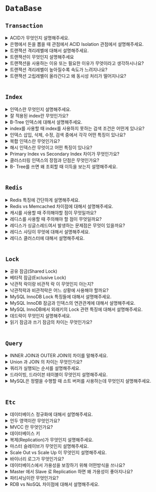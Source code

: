 # `DataBase`

## `Transaction`

<details>
  <summary>ACID가 무엇인지 설명해주세요.</summary>
  <br>

Atomic(원자성)

- 트랜잭션과 관련된 작업들이 부분적으로 실행되다가 중단되지 않는 것을 보장하는 능력
  - 중간 단계까지 실행되고 실패하는 일은 없다.
  - 구매자의 돈이 빠졌지만 판매자의 돈이 들어오지 않는 경우


Consistency(일관성)

- 트랜잭션이 실행을 성공적으로 완료하면 언제나 일관성 있는 데이터베이스 상태로 유지하는 것
  - 트랜잭션 작업 처리 결과는 항상 일관성 있어야 한다.
  - 마이너스 통장을 허락하지 않는다면 조건에 위배되면 트랜잭션 종료


Isolation(독립성)

- 트랜잭션을 수행 시 다른 트랜잭션의 연산 작업이 끼어들지 못하도록 보장하는 것
  - 둘 이상의 트랜잭션이 동시 실행되고 있을 때 다른 트랜잭션이 끼어들 수 없다.
  - 구매자의 돈이 빠졌지만 판매자의 돈이 아직 안들어왔는데 다른 트랜잭션이 끼어들 수 없다.


Durability(지속성)

- 트랜잭션이 성공적으로 완료되어 commit 되었다면 결과는 데이터베이스에 영구히 반영되어야 한다.

</details>

<details>
  <summary>은행에서 돈을 뽑을 때 관점에서 ACID Isolation 관점에서 설명해주세요.</summary>
  <br>

내가 돈을 5만원 뽑았는데 내 통장에 돈이 5만원 빠지기 전에 다른 트랜잭션이 끼어들 수 없다.

</details>

<details>
  <summary>트랜잭션 격리레벨에 대해서 설명해주세요.</summary>
  <br>

<img width="1047" alt="스크린샷 2021-11-25 오후 10 25 08" src="https://user-images.githubusercontent.com/45676906/143449504-f1f2b6cd-5c2a-4cf8-90fe-39f6d0f700c0.png">

- READ UNCOMMITTED
  - 가장 격리가 낮은 단계입니다. 다른 트랜잭션에서 커밋하지 않은 데이터도 조회할 수 있다는 문제점이 존재합니다. 그래서 사용하지 않습니다.

- READ COMMITTED
  - `Oracle DBMS 에서 기본적으로 사용하고 있는 격리 수준`이며, 다른 트랜잭션에서 데이터를 변경했더라도 COMMIT 한 데이터만 보입니다. 하지만 이 격리 레벨에서도 NON-REPEATABLE READ의 문제점이 존재합니다. NON-REPEATABLE READ란 같은 쿼리를 같은 트랜잭션에서 2번 실행했는데 결과가 다른 부정합을 말합니다.
  - 즉, A 트랜잭션에서 같이 쿼리를 2번 실행합니다. A 트랜잭션에서 쿼리를 첫 번째로 실행한 후에, B 트랜잭션에서 해당 쿼리가 조회하는 row 의 값을 Update 했습니다. 그러면 A 트랜잭션에서 같은 쿼리를 두 번째 조회했을 때는 첫 번째 실행했을 때와 결과가 다를 것입니다. 이렇게 하나의 A 트랜잭션 안에서 같은 쿼리를 여러 번 실행했을 때 결과가 다른 현상을 `NON-REPEATABLE-READ` 라고 합니다. 

- REPEATABLE READ
  - `MySQL InnoDB 에서 기본적으로 사용되고 있는 격리 수준`입니다. `바이너리 로그를 가진 MySQL 장비`에서는 최소 이 격리 수준을 사용해야 합니다.
  - `자신의 트랜잭션 번호보다 낮은 트랜잭션 번호에서 변경된 것만 보게 됩니다.`
  - InnoDB 스토리지 엔진은 트랜잭션이 ROLLBACK 될 가능성에 대비해 변경되기 전 레코드를 언두 공간에 백업해두고 실제 레코드 값을 변경합니다. 이러한 방식을 `MVCC` 라고 합니다. 사실 READ COMMITTED 도 MVCC 를 이용해 COMMIT 되기 전의 데이터를 보여준다. 두 개의 차이는 언두 영역에 백업된 레코드의 여러 버전 가운데 몇 번째 이전 버전까지 찾아 들어가야 하는지에 있습니다.
  - 하지만 이 격리 수준에서도 `PHANTOM READ` 부정합 문제가 발생합니다. PHANTOM READ 는 보이지 않았던 결과가 보이는 것이다.
  - REPEATABLE READ 격리 수준은 트랜잭션이 시작할 때 보다 이전 트랜잭션에서 커밋된 데이터만 조회하기 때문에 중간 트랜잭션에서 데이터를 바꿨어도 Undo 영역에서 조회하기 때문에 문제가 발생하지 않는다! 다른 트랜잭션에서 `INSERT, DELETE 한 경우에 데이터가 변경된 것이 아니라 새로 추가된 것이기 때문에 REPEATABLE READ 에서도 PHANTOM READ 가 발생`한다.
  - `PANTHOM READ`를 방지하기 위해서는 `쓰기 잠금`을 걸어야 한다.
  - InnoDB 에서는 `갭 락`, `넥스트 키 락` 때문에 `PHANTOM READ`가 발생하지 않는다.

- SERIALIZABLE 
  - 가장단순한 격리수준이면서 동시에 가장 엄격한 격리 수준이다. 그만큼 동시 처리 성능도 다른 트랜잭션 격리 수준보다 떨어진다. InnoDB 테이블에서 기본적으로 순수한 SELECT 작업은 아무런 레코드 잠금도 설정하지 않고 진행된다. 하지만 트랜잭션 격리 수준이 SERIALIZABLE로 설정되면 읽기 작업도 공유 잠금을 획득해야만 하며, 동시에 다른 트랜잭션은 그러한 레코드를 변경하지 못하게 된다. 즉, 한 트랜잭션에서 읽고 쓰는 레코드를 다른 트랜잭션에서는 절대 접근할 수 없는 것이다.
  
<br>

- [참고하기 좋은 글](https://nesoy.github.io/articles/2019-05/Database-Transaction-isolation

</details>

<details>
  <summary>트랜잭션이 무엇인지 설명해주세요</summary>
  <br>

트랜잭션이란 쿼리를 하나의 묶음 처리해서 만약 중간에 실행이 중단됐을 경우, 처음부터 다시 실행하는 `Rollback`을 수행하고, 오류없이 실행을 마치면 `commit`을 하는 실행 단위를 의미합니다.

</details>

<details>
  <summary>트랜잭션을 사용하는 이유 또는 필요한 이유가 무엇이라고 생각하시나요?</summary>
  <br>

- 트래픽이 많이 몰려서 동시에 여러 클라이언트에 DB 서버로 접근한다면 데이터베이스의 부정합이 많이 발생할 수 있습니다. 
- 부정합이 발생하지 않으려면 프로세스를 병렬로 처리하지 않도록 하여 한 번에 하나의 프로세스만 처리하도록 하면 되는데, 이는 효율이 너무 떨어집니다. 트랜잭션을 사용하지 않으면 부정합을 방지하고자 일렬로 처리해야 합니다. 이는 성능상 너무 좋지 않기 때문에 부정합도 방지하고 성능의 이점도 가져갈 수 있도록 `트랜잭션`을 사용합니다.
- 그리고 하나의 논리적인 단위에서 에러가 발생했을 때 롤백 해야 하는 문제를 해결할 수 있고, 커밋이 되면 데이터가 영구적으로 저장되도록 할 수 있는 특징이 있습니다.

</details>

<details>
  <summary>트랜잭션 격리레벨이 높아질수록 속도가 느려지나요?</summary>
  <br>


</details>

<details>
  <summary>트랜잭션 고립레벨이 올라간다고 왜 동시성 처리가 떨어지나요?</summary>
  <br>

SERIALIZABLE: 가장단순한 격리수준이면서 동시에 가장 엄격한 격리 수준이다. 그만큼 동시 처리 성능도 다른 트랜잭션 격리 수준보다 떨어진다. InnoDB 테이블에서 기본적으로 순수한 SELECT 작업은 아무런 레코드 잠금도 설정하지 않고 진행된다. 하지만 트랜잭션 격리 수준이 SERIALIZABLE로 설정되면 읽기 작업도 공유 잠금을 획득해야만 하며, 동시에 다른 트랜잭션은 그러한 레코드를 변경하지 못하게 된다. 즉, 한 트랜잭션에서 읽고 쓰는 레코드를 다른 트랜잭션에서는 절대 접근할 수 없는 것이다.


</details>

<br>

## `Index`

<details>
  <summary>인덱스란 무엇인지 설명해주세요.</summary>
  <br>

`인덱스는 말 그대로 책의 맨 처음 또는 맨 마지막에 있는 색인(목차)`이라고 할 수 있다. DBMS 에서 검색 속도를 향상시키기 위해 인덱스를 사용합니다. 하지만 인덱스를 사용함으로써 INSERT, UPDATE 성능은 희생해야 합니다. 

카디널리티 값은 높아야 인덱스 사용에 유용합니다. ex) 주민번호는 카디널리티 값이 높습니다.(사람마다 개인의 고유 값이기 때문에 중복되지 않음) 하지만 성별은 일반적으론 `남자/여자` 정도만 있기 때문에 중복이 많이 되는 값이기 때문에 카디널리티 값이 낮습니다.

인덱스를 통해 실제 데이터를 읽어오는 작업은 비용이 드는 작업이기 때문에, 테이블 크기의 20~25% 이상 인덱스를 통해 읽어야 한다면 그냥 테이블을 읽는 것이 더 나을 수 있다.

InnoDB 같은 경우는 세컨더리 인덱스가 데이터를 찾아올 때는 프라이머리 키를 통해서 찾아야 하는 과정을 거치게 된다.

</details>

<details>
  <summary>잘 적용된 index란 무엇인가요?</summary>
  <br>

- `카디널리티(Cardinality)가 가장 높은 것을 잡아야 한다는 점`입니다.

- 카디널리티(Cardinality): `해당 컬럼의 중복된 수치`를 나타냅니다.
  - 예를 들어 성별, 학년 등은 카디널리티가 낮다고 얘기합니다. 반대로 주민등록번호, 계좌번호 등은 카디널리티가 높다고 얘기합니다.(겹칠 수 없는 고유 값이기 때문에)

- 인덱스로 최대한 효율을 뽑아내려면, 해당 인덱스로 많은 부분을 걸러내야 하기 때문입니다. 인덱스를 생성할 대는 카디널리티가 높은 칼럼부터 낮은 순서대로 인덱스 생성해야 합니다.

</details>

<details>
  <summary>B-Tree 인덱스에 대해서 설명해주세요.</summary>
  <br>

<img width="611" alt="스크린샷 2021-12-01 오후 12 24 56" src="https://user-images.githubusercontent.com/45676906/144166491-45f240c4-deef-4584-80a9-dd51dc4ecc09.png">

- `Binary Search` 자료구조의 한계를 극복하기 위해 나온 자료구조 입니다. 즉, `B-Tree`는 한 노드에 많은 자식 노드를 가질 수 있기 때문에 아무리 대용량 데이터여도 `Depth`가 `4 ~ 5` 정도가 된다는 특징이 있습니다.
- `B-Tree`는 데이터베이스의 인덱싱 알고리즘 가운데 가장 일반적으로 사용되고, 가장 먼저 도입된 알고리즘 입니다. (Binary(X), Balanced Tree)
- `B-Tree`는 컬럼의 원래 값을 변형시키지 않고 인덱스 구조체 내에서는 항상 `정렬된 상태로 유지`하고 있습니다.
- 인덱스의 리프 노드는 항상 실제 데이터 레코드를 찾아가기 위한 주소 값을 가지고 있습니다.
- B-tree의 장점 한 가지는 '어떤 값에 대해서도 같은 시간에 결과를 얻을 수 있다'인데, 이를 `균일성`이라고 한다.

<br>

### `인덱스 키 값의 크기`

InnoDB 스토리지 엔진은 디스크에 데이터를 저장하는 가장 기본 단위를 페이지 또는 블록이라고 하며, 디스크의 모든 읽기 및 쓰기 작업의 최소 작업 단위가 된다.

B-Tree는 Binary가 아니라 Balanced-Tree이다. 만약에 Binary-Tree 였다면 하나의 노드당 자식 노드를 최대 2개 밖에 가질 수 없게 되고, 인덱스 검색이 상당히 비효율적일 것이다.

인덱스 페이지는 16KB 정도인데, 이정도면 자식 노드를 585개 저장할 수 있다. 만약 페이지 크기가 늘어나게 되면 자식 노드를 가질 수 있는 개수가 줄어들게 된다. 즉, 한번에 디스크에서 읽어올 수 있는 데이터 수가 줄어드는 것이다. (여러번 디스크 읽기를 해야 함)

<br>

### `B-Tree 깊이`

B-Tree의 깊이는 MySQL에서 값을 검색할 때 몇 번이나 랜덤하게 디스크를 읽어야 하는지와 직결되는 문제다. 결론적으로 인덱스 키 값의 크기가 커지면 커질수록 하나의 인덱스 페이지가 담을 수 있는 인덱스 키 값의 개수가 적어지고, 그 때문에 같은 레코드 건수라 하더라도 B-Tree의 깊이가 깊어져서 디스크 읽기가 더 많이 필요하게 된다는 것을 의미한다.

<br>

### `카디널리티(기수성)`

인덱스는 카디널리티가 높아야 잘 설계된 인덱스라고 할 수 있다. 카디널리티는 중복된 값의 수인데, 예를들어 주민번호 같은 것은 카디널리티 값이 놓고, 성별은 카디널리티 값이 낮다고 할 수 있다.

즉, 이렇게 중복된 값이 없을 수록 검색 대상이 줄어들기 떄문에 효율적이다.

</details>

<details>
  <summary>index를 사용할 때 index를 사용하지 못하는 검색 조건은 어떤게 있나요?</summary>
  <br>

## `NOT-EQUAL로 비교된 경우(<>, Not In, Not Betweenm Is Not Null)`

- WHERE column <> 'N' (<>는 != 를 의미함)
- WHERE column NOT IN (1, 2, 3)
- WHERE column IS NOT NULL

<br>

## `LIKE %??(앞부분이 아닌 뒷부분 일치) 형태로 문자열 패턴 비교`

- WHERE column LIKE '%승환'
- WHERE column LIKE '_승환'
- WHERE column LIKE '%승%'

<br>

## `스토어드 함수나 다른 연산자로 인덱스 컬럼이 변형된 후 비교된 경우`

- WHERE SUBSSTRING(colimn, 1, 1) = 'X'
- WHERE DAYOFMONTH(column) = 1

<br>

## `NOT-DETERMINISTIC 속성의 스토어드 함수가 비교 조건에 사용된 경우`

- WHERE column = deterministic_function()

<br>

## `데이터 타입이 서로 다른 비교(인덱스 컬럼의 타입을 변환해야 비교가 가능한 경우)`

- WHERE char_column = 10 (char 타입의 컬럼과 숫자를 비교)

<br>

## `문자열 데이터 타입의 콜레이션이 다른 경우`

- WHERE utf8_bin_char_column = euckr_bin-char_column 

<br>

## `다중 컬럼 인덱스가 어떤 조건에서 사용될 수 있고, 어떤 경우에는 절대 사용될 수 없는지?`

- 작업 범위 결정 조건으로 인덱스를 사용하지 못하는 경우
  - column_1 컬럼에 대한 조건이 없는 경우
  - column_1 컬럼에 비교 조건이 위의 인덱스, 사용 불가 조건 중 하나인 경우

- 작업 범위 결정 조건으로 인덱스를 사용하는 경우
  - column_1  ~ column_(i - 1) 컬럼까지 동등 비교 형태(= or IN) 으로 비교
  - 크다 작다 형태(> or <)
  - LIKE로 좌측 일치 패턴(LIKE '승환%')

</details>

<details>
  <summary>인덱스 삽입, 삭제, 수정, 검색 중에서 각각 어떤 특징이 있나요?</summary>
  <br>

### `인덱스 키 추가`

`B-Tree`에 저장될 위치가 정해지면 레코드의 키 값과 대상 레코드의 주소 정보를 `B-Tree`의 리프 노드에 저장한다. 만약 리프 노드가 꽉 차서 더는 저장할 수 없을 때는 리프 노드가 분리되어야 하는데, 이는 상위 브랜치 노드까지 처리의 범위가 넓어진다. 이러한 작업 탓에 `B-Tree`는 상대적으로 쓰기 작업에 비용이 많이 드는 것으로 알려져 있다.

<br>

### `인덱스 키 삭제`

B-Tree 키 값이 삭제되는 경우는 상당히 간단한다. 해당 키 값이 저장된 B-Tree 리프 노드를 찾아서 그냥 삭제 마크만 하면 작업이 완료된다.

<br>

### `인덱스 키 변경`

인덱스 키 값은 그 값에 따라 저장될 리프 노드의 위치가 결정되므로 B-Tree의 키 값이 변경되는 경우에는 단순히 인덱스상의 키 값만 변경하는 것은 불가능하다. B-Tree의 키 값 변경 작업은 먼저 키 값을  삭제한 후, 다시 새로운 키 값을 추가하는 형태로 처리된다.

<br>

### `인덱스 키 검색`

`INSERT, UPDATE, DELETE` 작업을 할 때 인덱스 관리에 따르는 추가 비용을 감당하면서 인덱스를 구축하는 이유는 바로 빠른 검색을 위해서다.

인덱스 검색하는 작업은 `B-Tree`의 루트 노드부터 시작해 브랜치 노드를 거쳐 최종 리프 노드까지 이동하면서 비교 작업을 수행하는데, 이 과정을 `트리 탐색` 이라고 합니다.

- 대표적으로 MySQL에서 검색 쿼리를 만들 때 `Like %Keywork%`를 사용하고 있다. 이처럼 %가 앞에 붙으면 인덱스를 타지 못하고 검색한다는 특징이 있다. B-Tree 인덱스는 앞부분이 100% 일치하는 경우에만 인덱스를 활용할 수 있다.
- 인덱스의 키 값에 변형이 가해진 후 비교되는 경우에는 절대 B-Tree의 빠른 검색 기능을 사용할 수 없다. 즉, 함수나 연산을 수행한 결과로 정렬한다거나 검색하는 작업은 B-Tree의 장점을 이용할 수 없다.
- InnoDB 테이블에서 지원하는 레코드 잠금이나 넥스트 키락이 검색을 수행한 인덱스를 잠근 후 테이블의 레코드를 잠그는 방식으로 구현되어 있다. 따라서 UPDATE, DELEETE 문장이 실행될 때 테이블에 적절히 사용할 수 있는 인덱스가 없다면 불필요하게 많은 레코드를 잠그게 된다.

</details>

<details>
  <summary>복합 인덱스란 무엇인가요?</summary>
  <br>

A, B 컬럼을 인덱스로 설정할 때 복합인덱스라 한다. 두 번째 컬럼은 첫 번째 컬럼에 의존해서 정렬되어 있다. 즉, 두 번째 컬럼 정렬은 첫 번째 컬럼이 똑같은 레코드에서만 의미가 있다.

</details>

<details>
  <summary>해시 인덱스란 무엇이고 어떤 특징이 있나요?</summary>
  <br>

해시 인덱스는 B-Tree 만큼 범용적이지 않지만 고유의 특성과 용도를 지닌 인덱스 가운데 하나다. `해시 인덱스는 동등 비교 검색에는 최적화되어 있지만 범위를 검색한다거나 정렬된 결과를 가져오는 목적으로는 사용할 수 없다. 일반적인 DBMS에서 해시 인덱스는 메모리 기반의 테이블에 주로 구현되어 있으며 디스크 기반의 대용량 테이블용으로는 거의 사용되지 않는다는 특징이 있다.`

</details>

<details>
  <summary>Primary Index vs Secondary Index 차이가 무엇인가요?</summary>
  <br>

클러스터(Cluster)란 여러 개를 하나로 묶는다는 의미로 주로 사용되는데, 클러스터드 인덱스도 크게 다르지 않다. 인덱스에서 클러스터드는 비슷한 것들을 묶어서 저장하는 형태로 구현되는데, 이는 주로 비슷한 값들을 동시에 조회하는 경우가 많다는 점에서 착안된 것이다. 여기서 `비슷한 값들은 물리적으로 인접한 장소에 저장되어 있는 데이터들을 말한다.`

`클러스터드 인덱스는 테이블의 프라이머리 키에 대해서만 적용되는 내용이다.` 즉 `프라이머리 키 값이 비슷한 레코드끼리 묶어서 저장하는 것을 클러스터드 인덱스`라고 표현한다. 클러스터드 인덱스에서는 프라이머리 키 값에 의해 레코드의 저장 위치가 결정되며 프라이머리 키 값이 변경되면 그 레코드의 물리적인 저장 위치 또한 변경되어야 한다. 그렇기 때문에 프라이머리 키를 신중하게 결정하고 클러스터드 인덱스를 사용해야 한다.

`클러스터드 인덱스는 테이블 당 한 개만 생성할 수 있다. 프라이머리 키에 대해서만 적용되기 때문이다, 이에 반해 non 클러스터드 인덱스는 테이블 당 여러 개를 생성할 수 있다.`

InnoDB 테이블에서 세컨더리 인덱스는 실제 레코드의 저장 주소가 아니라 프라이머리 키 값을 저장하도록 구현되어 있다. 즉, `세컨더리 인덱스를 통해서 데이터를 조회하기 위해서는 세컨더리 인덱스 -> 프라이머리 인덱스 -> 실제 데이터`로 접근해야 한다.

</details>

<details>
  <summary>클러스터링 인덱스의 장점과 단점은 무엇인가요?</summary>
  <br>

- ### 장점
  - 프라이머리키로 검색할 때 처리 성능이 매우 빠름(특히 범위 검색할 때 매우 빠름)
  - 테이블의 세컨더리 인덱스가 프라이머리 키를 가지고 있기 때문에 인덱스로만 처리할 수 있는 경우가 많음(이를 커버링 인덱스라고 함)
  
- ### 단점
  - 테이블의 모든 세컨더리 인덱스가 클러스터링 키를 갖기 때문에 클러스터링 키 값의 크기가 클 경우 전체적으로 인덱스의 크기가 커짐
  - 세컨더리 인덱스를 통해 검색할 때 프라이머리 키로 다시 한번 검색해야 하므로 처리 성능이 느림
  - INSERT 할 때 프라이머리 키에 의해 레코드의 저장 위치가 결정되기 때문에 처리 성능이 느림
  - 프라이머리 키를 변경할 때 레코드를 DELETE 하고 INSERT 하는 작업이 필요하기 때문에 처리 성능이 느림

</details>

<details>
  <summary>B- Tree를 쓰면 왜 조회할 때 이득을 보는지 설명해주세요.</summary>  
  <br>

B-Tree는 Binary Tree가 아닌 Balanced Tree의 약자입니다. 즉, 하나의 부모 노드에 엄청나게 많은 자식 노드를 가질 수 있게 됩니다. 즉, B+ Tree를 사용하면 아무리 대용량의 데이터여도 깊이가 5 정도 밖에 나오지 않기 때문에 검색할 때 훨씬 효율적이라는 특징이 있습니다.

만약에 Binary-Tree 였다면 깊이가 말도 안되게 깊어지기 때문에 검색하기에 불가능한 수준이 될 것입니다. B-Tree에서 깊이는 디스크에서 읽어와야 하는 횟수와 연결되는 것이기 때문에 매우 중요한 개념이다.

</details>

<br>

## `Redis`

<details>
  <summary>Redis 특징에 간단하게 설명해주세요.</summary>
  <br>

`Redis`는 key-value store NOSQL DB입니다. `싱글스레드`로 동작하며 다양한 자료구조를 지원합니다. 데이터의 스냅샷 혹은 AOF 로그를 통해 복구가 가능해서 어느정도 `영속성`도 보장됩니다.

</details>

<details>
  <summary>Redis vs Memcached 차이점에 대해서 설명해주세요.</summary>
  <br>

- `Redis`는 `싱글 스레드 기반`으로 동작하고, `Memcached`는 `멀티스레드`를 지원해서 멀티 프로세싱이 가능합니다.

- Redis는 다양한 자료구조를 지원하고, Memcached는 문자열 형태로만 저장합니다.

- Redis는 여러 용도로 사용할 수 있도록 다양한 기능을 지원합니다.

- Redis는 스냅샷, AOF 로그를 통해서 데이터 복구가 가능합니다.

</details>

<details>
  <summary>캐시를 사용할 때 주의해야할 점이 무엇일까요?</summary>
  <br>

아무래도 캐시는 빠른 저장소고 필연적으로 사이즈가 작기 때문에 유용할 것 같은 데이터만 남겨두고 필요 없는 데이터는 적절히 삭제해서 공간을 확보할 수 있도록 신경써야 합니다.

</details>

<details>
  <summary>레디스를 사용할 때 주의해야 할 점이 무엇일까요?</summary>
  <br>

레디스에 너무 많은 데이터를 저장하면 `OutOfMemoryException`이 발생할 수 있기 때문에 `TTL` 같은 것을 설정해서 제거하거나 필요 없는 데이터를 제거하면서 메모리 관리할 수 있을 것 같습니다.

</details>

<details>
  <summary>레디스가 싱글스레드여서 발생하는 문제점은 무엇이 있을까요?</summary>
  <br>

싱글스레드 이기 때문에 오래 걸리는 작업을 하는 것을 조심해야 합니다.

</details>

<details>
  <summary>레디스 샤딩이 무엇에 대해서 설명해주세요.</summary>
  <br>
</details>

<details>
  <summary>레디스 클러스터에 대해서 설명해주세요.</summary>
  <br>
</details>

<br>

## `Lock`

<details>
  <summary>공유 잠금(Shared Lock)</summary>
  <br>

공유 잠금이 설정되어 있는 동안 다른 트랜잭션이 데이터를 변경할 수 없다.
레코드나 간격을 읽을 때 다른 트랜잭션이 변경하지 못하게 하는 용도의 잠금 즉, 읽기 전용 작업

</details>

<details>
  <summary>베타적 잠금(Exclusive Lock)</summary>
  <br>

다른 트랜잭션이 읽거나 수정할 수 없다. 즉, 해당 트랜잭션에서 그 레코드나 간격을 변경하기 위해 획득해야 하는 잠금

- `공유 잠금은 내가 읽는 동안 남들이 내가 읽고 있는 데이터를 변경하거나 삭제하지 못하게 하는 장치`
- `베타적 잠금은 내가 쓰기를 하는 동안 남들이 쓰지 못하게 하는 것`

</details>

<details>
  <summary>낙관적 락이랑 비관적 락 이 무엇인지 아는지?</summary>
  <br>

### `낙관적 락(optimistic lock)`

`낙관적 락`은 `DB 충돌 상황을 개선할 수 있는 방법 중 2번 째인 수정할 때 내가 먼저 이 값을 수정했다고 명시하여 다른 사람이 동일한 조건으로 수정할 수 없게 만드는 것입니다.`

`DB 관점에서 락을 잡는 것이 아니라 애플리케이션 관점의 Lock 입니다.` 즉, 업데이트 할 때마다 디비에 버전을 명시합니다. 같은 버전으로 업데이트를 진행한다면 실패하도록 만듭니다.

<br>

### `비관적 락(pessimistic lock)`

비관적 락은 `REPEATABLE READ`, `SERIALIZABLE` 격리 수준에서만 사용 가능합니다. `비관적 락이란 트랜잭션이 시작될 때 Shared Lock, Exclusive Lock을 걸고 시작하는 방법입니다. 즉, Shared Lock을 걸게 되면 Write를 하기위해서는 Exclusive Lock을 얻어야 하는데 Shared Lock이 다른 트랜잭션에 의해서 걸려 있으면 해당 Lock을 얻지 못해 업데이트를 할 수 없습니다.`

즉, 수정하기 위해서는 해당 트랜잭션을 제외한 모든 트랜잭션이 `Commit` 되어야 합니다.

</details>

<details>
  <summary>낙관적락과 비관적락은 어느 상황에 사용해야 할까요?</summary>
  <br>

1. `낙관적 락`: 낙관적 락은 트랜잭션을 필요로 하지 않습니다. 따라서 성능적으로 `비관적 락` 보다 좋습니다. 하지만 충돌이 나서 롤백을 해주어야 한다면 직접 수동으로 해줘야 한다는 특징이 있습니다.
2. `비관적 락`은 트랜잭션이 존재하기 때문에 충돌이 나도 롤백이 알아서 됩니다.

즉, 충돌이 많다면 비관적 락을 사용하는 것이 좋고, 충돌이 적다면 낙관적 락을 사용하는 것이 좋습니다.

</details>

<details>
  <summary>MySQL InnoDB Lock 특징들에 대해서 설명해주세요.</summary> 
  <br>

InnoDB 스토리지 엔진은 `레코드 기반의 잠금 기능을 제공`하며, 잠금 정보가 상당히 작은 공간으로 관리되기 때문에 레코드 락이 페이지 락으로, 또는 테이블 락으로 레벨업되는 경우는 없다.

<img width="409" alt="스크린샷 2022-03-20 오후 6 14 06" src="https://user-images.githubusercontent.com/45676906/159155754-2bb98d92-a90c-483a-b9c8-6fbc8c55612e.png">

## `레코드 락`

레코드 자체만을 잠그는 락이라고 한다. 다른 상용 DBMS와의 차이는 InnoDB 스토리지 엔진은 레코드 자체가 아니라 인덱스를 잠근다는 것이다. 인덱스가 없는 테이블이더라도 자동 생성된 클러스터 인덱스를 이용해 잠금을 설정한다.

<br>

## `갭 락`

다른 DBMS와의 차이가 `갭 락`이다. 갭 락은 레코드 자체가 아니라 레코드와 바로 이니정한 레코드 사이의 간격만을 잠그는 것을 의미한다. 갭락의 역할은 레코드와 레코드 사이의 간격에 새로운 레코드가 생성되는 것을 제어하는 것이다. 

<br>

## `넥스트 키 락`

레코드 락과 갭 락을 합쳐 놓은 형태의 잠금을 넥스트 키 락이라고 한다. STATEMENT 포맷의 바이너리 로그를 사용하는 MySQL 서버에서는 REPEATABLE READ 격리 수준을 사용해야 한다. 변경을 위해 검색하는 레코드에는 `넥스트 키 락` 방식으로 잠금이 걸린다. 

InnoDB의 갭 락이나 넥스트 키 락은 바이너리 로그에 기록되는 쿼리가 레플리카 서버에서 실행될 때 소스 서버에서 만들어 낸 결과와 동일 결과를 만들어내도록 보장하는 것이 주 목적이다. (넥스트 키 락과 갭 락으로 인해 데드락이 발생하거나 다른 트랜잭션을 기다리게 만드는 일이 자주 발생한다.)

<br>

## `자동 증가 락`

MySQL에서는 자동 증가하는 숫자 값을 추출하기 위해 AUTO_INCREMENT 라는 컬럼 속성을 제공한다. AUTO_INCREMENT 컬럼이 사용된 테이블에 동시에 여러 레코드가 INSERT 되는 경우, 저장되는 각 레코드는 중복되지 않고 저장된 순서대로 증가하는 일련변호 값을 가져야 한다. `InnoDB 스토리지 엔진에서는 이를 위해 내부적으로 AUTO_INCREMENT 락이라고 하는 테이블 수준의 잠금을 사용한다.`

</details>

<details>
  <summary>MySQL InnoDB 잠금과 인덱스의 연관관계에 대해서 설명해주세요.</summary>
  <br>

`InnoDB의 잠금은 레코드를 잠그는 것이 아니라 인덱스를 잠그는 방식`으로 처리된다. 즉, 변경해야 할 레코드를 찾기 위해 검색한 인덱스의 레코드를 모두 락을 걸어야 한다. 

만약에 UPDATE 쿼리 하나를 실행하기 위해서 인덱스를 통해서 250건의 데이터를 조회했다고 하면, 250건의 데이터가 모두 잠기게 된다. 즉, 하나를 업데이트 하기 위해서 250건의 데이터가 잠기게 되니 동시성이 떨어지게 된다.

그러면 만약에 테이블의 인덱스가 하나도 없다면 테이블을 풀 스캔하면서 UPDATE 작업을 하고, 이 과정에서 테이블에 있는 30여만 건의 모든 레코드를 잠그게 된다. `즉, MySQL InnoDB 에서는 인덱스 설계가 중요한 이유이다.`

</details>

<details>
  <summary>MySQL InnoDB에서 외래키의 Lock 관련 특징에 대해서 설명해주세요.</summary>
  <br>

MySQL에서 외래키는 InnoDB 스토리지 엔진에서만 생성할 수 있으며, 외래키 제약이 설정되면 자동으로 연관되는 테이블의 컬럼에 인덱스까지 설정된다. 외래키가 제거되지 않는 상태에서는 자동으로 생성된 인덱스를 삭제할 수 없다.

- 테이블의 변경(쓰기 잠금)이 발생하는 경우메나 잠금 대기가 발생한다.
- 외래키와 연관되지 않은 컬럼의 변경은 최대한 잠금 대기를 발생시키지 않는다.

## `자식 테이블의 변경이 대기하는 경우`

자식 테이블의 외래 키 컬럼의 변경(INSERT, UPDATE은 부모 테이블의 확인이 필요한데, 이 상태에서 부모 테이블의 해당 레코드가 쓰기 잠금이 걸려 있으면 해당 쓰기 잠금이 해제될 때까지 기다리게 하는 것이다. 

자식 테이블의 외래키가 아닌 컬럼의 변경은 외래키로 인한 잠금 확장이 발생하지 않는다. 

<br>

## `부모 테이블의 변경 작업이 대기하는 경우`

부모 테이블에서 특정 row를 삭제하는 경우 이 쿼리는 자식 테이블의 레코드에 대한 쓰기 잠금이 해제될 때까지 기다려야 한다. 이는 자식 테이블이 생성될 때 정의된 외래키의 특성(ON DELETE CASCADE) 때문에 부모 레코드가 삭제되면 자식 레코드도 동시에 삭제되는 식으로 작동하기 때문이다. 

`물리적으로 외래키를 생성하면 자식 테이블에 레코드가 추가되는 경우 해당 참조키가 부모 테이블에 있는지 확인한다. 하지만 물리적인 외래키의 고려 사항은 이러한 체크 작업이 아니라 이러한 체크를 위해 연관 테이블에 읽기 잠금을 걸어야 한다는 것이다. 또한 이렇게 잠금이 다른 테이블로 확장되면 그만큼 전체적으로 쿼리의 동시 처리에 영향을 미친다.`

</details>

<details>
  <summary>데드락이 무엇인지 설명해주세요.</summary>  
  <br>



</details>

<details>
  <summary>읽기 잠금과 쓰기 잠금의 차이는 무엇인가요?</summary>
  <br>

- 데이터를 읽기 전에 트랜잭션은 읽기 잠금을 설정한다. 데이터를 쓰기 전에는 쓰기 잠금을 설정한다.
- 읽기 잠금은 쓰기 잠금과 충돌을 일으키며, 쓰기 잠금은 읽기 잠금 및 쓰기 잠금과 충돌을 일으킨다.
- 트랜잭션은 같은 데이터 항목에 대하여 다른 트랜잭션과 충돌을 일으키는 잠금이 없을 경우에만 잠금을 설정할 수 있다.
- 트랜잭션은 데이터 항목 x에서 쓰기 잠금이 없는 경우에만 x에서 읽기 잠금을 설정할 수 있다.
- 트랜잭션은 데이터 항목 x에서 읽기 잠금과 쓰기 잠금이 없는 경우에만 x에서 쓰기 잠금을 설정할 수 있다.

</details>

<br>

## `Query`

<details>
  <summary>INNER JOIN과 OUTER JOIN의 차이를 말해주세요.</summary>
  <br>

INNER 조인은 서로 교집합이 해당하는 부분만을 가져옵니다.

반면에 OUTER JOIN에는 LEFT OUTER JOIN, RIGHER OUTER JOIN이 있는데 LEFT OUTER JOIN이면 교집합 + 왼쪽에 해당하는 것들을 가져옵니다.
즉, 겹치는 것이 없더라도 NULL을 채워서 가져옵니다.

</details>

<details>
  <summary>Union 과 JOIN 의 차이는 무엇인가요?</summary>
  <br>

- ### Union
  - 각 쿼리의 결과 합을 반환하는 합집합 (중복제거)
  - UNION ALL : 각 쿼리의 모든 결과를 포함한 합집합 (중복제거 안함)

- ### Join
  - Inner join (교집합)
  - Outer Join (합집합)

</details>

<details>
  <summary>쿼리가 실행되는 순서를 설명해주세요.</summary>
  <br>

- FROM - WHERE - GROUP BY - HAVING - SELECT - ORDER BY

</details>

<details>
  <summary>드라이빙, 드라이븐 테이블이 무엇인지 설명해주세요.</summary>
  <br>

SELECT A, B
FROM A JOIN B
ON A.aId = b.aId

만약 위와 같이 조인을 한다면 옵티마이저가 상황에 따라 드라이빙 테이블을 다르게 선택할 수도 있지만, 그런 경우가 아니라면 앞에 있는 `A가 드라이빙 테이블`, `B가 드리븐 테이블`이 된다.

</details>

<details>
  <summary>MySQL은 정렬을 수행할 때 소트 버퍼를 사용하는데 무엇인지 설명해주세요.</summary> 
  <br>

MySQL은 정렬을 수행하기 위해 별도의 메모리 공간을 할당받아서 사용하는데, 이 메모리 공간을 `소트 버퍼(Sort Buffer)`라고 한다. 소트 버퍼는 정렬이 필요한 경우에만 할당되며, 버퍼의 크기는 정렬해야 할 레코드의 크기에 따라 가변적으로 증가하지만 최대 사용 가능한 소트 버퍼 공간은 sort_buffer_size 라는 시스템 변수로 설정할 수 있다. 소트 버퍼를 위한 메모리 공간은 쿼리의 실행이 완료되면 즉시 시스템으로 반납한다.  

</details>

<br>

## `Etc`

<details>
  <summary>데이터베이스 정규화에 대해서 설명해주세요.</summary>
  <br>

1. 1차 정규화 : 하나의 컬럼에는 하나의 값만 들어가야 한다. ,를 구분해서 값을 넣지 않음

2. 2차 정규화 : 식별자(기본키)가 여러 개 일 때 식별자(기본 키) 일부에만 종속되는 어트리뷰트는 제거해야 한다.

3. 3차 정규화 : 식별자(기본키)가 아닌 속성에 다른 속성에 종속되는 어트리뷰트가 존재하면 안된다.

4. BCNF(Boyce-Codd) 정규형

- 여러 후보 키가 존재하는 릴레이션에 해당하는 정규화 내용이다. 복잡한 식별자 관계에 의해 발생하는 문제를 해결하기 위해 제 3 정규형을 보완하는데 의미가 있다. 비주요 애트리뷰트가 후보키의 일부를 결정하는 분해하는 과정을 말한다. 
- 각 정규형은 그의 선행 정규형보다 더 엄격한 조건을 갖는다. 
- 모든 제 2 정규형 릴레이션은 제 1 정규형을 갖는다. 
- 모든 제 3 정규형 릴레이션은 제 2 정규형을 갖는다.
- 모든 BCNF 정규형 릴레이션은 제 3 정규형을 갖는다. 
- 수많은 정규형이 있지만 관계 데이터베이스 설계의 목표는 각 릴레이션이 3NF(or BCNF)를 갖게 하는 것이다.

</details>

<details>
  <summary>언두 영역이란 무엇인가요?</summary>
  <br>

- 언두 영역은 UPDATE 문장이나 DELETE 문장으로 데이터를 변경했을 때 `변경되기 전의 데이터(이전 데이터)를 보관하는 곳입니다.`

</details>

<details>
  <summary>MVCC 란 무엇인가요?</summary>
  <br>

일반적으로 레코드 레벨의 트랜잭션을 지원하는 DBMS가 제공하는 기능이며, `MVCC의 가장 큰 목적은 잠금을 사용하지 않는 일관된 읽기를 제공`하는 데 있습니다. InnoDB 스토리지 엔진은 트랜잭션이 ROLLBACK될 가능성에 대비해 변경되기 전 레코드를 언두 공간에 백업해두고 실제 레코드 값을 변경합니다. 이러한 방식을 `MVCC` 라고 합니다.

</details>

<details>
  <summary>데이터베이스 키</summary>
  <br>

- 슈퍼키 : 테이블에서 각 행을 유일하게 식별할 수 있는 하나 또는 그 이상의 속성들의 집합. 슈퍼키는 `유일성`만 만족하면 슈퍼키가 될 수 있다.(`최소성`은 만족하지 않습니다.)
- 후보키 : 테이블에서 각 행을 유일하게 식별할 수 있는 최소한의 속성들의 집합. `유일성`, `최소성`을 동시에 만족해야 한다.
- 기본키(PK: Primary Key): 
  - 튜플을 대표하도록 선정된 후보키입니다.
  - 후보키 중에서 하나를 기본키로 선택하여 지정합니다. 
- 외래키(foreign key)
  - 특정 릴레이션의 기본키를 참조하는 속성 집합 
  - 기본키와 외래키는 릴레이션간의 연관성을 표현 
  - 의미적 연관성이 있음에도 다른 릴레이션으로 분류된 튜플 사이의 연결고리 역할

![key](https://user-images.githubusercontent.com/45676906/93320978-abb21880-f84c-11ea-8577-a8a775f7248e.png)

</details>

<details>
  <summary>복제(Replication)가 무엇인지 설명해주세요.</summary>
  <br>

![1212](https://user-images.githubusercontent.com/45676906/119230561-b64d4c00-bb57-11eb-80f0-c766d5732a39.png)

- `복제`는 2대 이상의 MySQL 서버가 동일한 데이터를 담도록 실시간으로 동기화하는 기술

- 일반적으로 MySQL 복제에는 INSERT, UPDATE와 같은 쿼리를 이용해 데이터를 변경할 수 있는 MySQL 서버와 SELECT 쿼리로 데이터를 읽기만 할 수 있는 MySQL 서버로 나뉜다.

- 전자를 `마스터(master) = 쓰기 작업` 후자를 `슬레이브(Slave) = 읽기 작업`라고 함

</details>

<details>
  <summary>마스터 슬레이브가 무엇인지 설명해주세요.</summary>
  <br>

### `마스터(Master)`

- MySQL의 `바이너리 로그`가 활성화되면 어떤 MySQL 서버든 마스터가 될 수 있다.
- `쓰기 전용`

<br>

### `슬레이브(Slave)`

- `마스터 서버가 바이너리 로그`를 가지고 있으면 `슬레이브 서버는 릴레이 로그`를 가지고 있다.

- `읽기 전용`

- 슬레이브 서버의 I/O 스레드는 마스터 서버에 접속해 변경 내역을 요청하고, 받아 온 변경 내역을 릴레리 로그에 기록한다. 슬레이브 서버의 SQL 스레드가 릴레이 로그에 기록된 변경 내역을 재실행 함으로써 슬레이브 데이터를 마스커와 동일한 상태로 유지함

<br>

### `슬레이브는 하나의 마스터만 설정 가능`

- MySQL 복제에는 하나의 슬레이브는 하나의 마스터만 가질 수 있다.

- 하나의 마스터에 N개의 슬레이브가 일반적인 형태

<br>

### `마스터와 슬레이브의 데이터 동기화를 위해 슬레이브는 읽기 전용으로 설정`

- 슬레이브는 `읽기 전용`으로 하기

<br>

### `슬레이브 서버용 장비는 마스터와 동일한 사양이 적합`

- 오히려 마스터보다 슬레이브 사양이 더 좋아야 함 (자주 변경이 있는 마스터 서버라면 특히 더!)

<br>

### `복제가 불필요한 경우에는 바이너리 로그 중지`

- 바이너리 로그를 작성하기 위해 MySQL은 큰 자원을 소모함

</details>

<details>
  <summary>Scale Out vs Scale Up 이 무엇인지 설명해주세요.</summary>
  <br>

### `Scale Out`

- 기존의 서버와 같은 사양 또는 비슷한 사양의 서버 대수를 증가시키는 방법으로 처리 능력을 향샹시키는 것을 말한다. 스케일 아웃 방식을 "수평 스케일"이라고 부르기도 하고, 확장이 스케일 업보다는 다소 유연하다.
- 1’의 처리 능력을 가진 서버에 동일한 서버 4대를 더 추가하여, 총 ‘5’의 처리 능력을 만드는 것이다. 서버가 여러 대가 되기 때문에 각 서버에 걸리는 부하를 균등하게 해주는 ‘로드밸런싱’이 필수적으로 동반되어야 한다.
- 즉, 여러 대의 서버가 분산(나누어) 처리할 수 있도록 요청을 나누어주는 서비스

<br>

### `Scale Up`

- 성능이나 용량 증강을 목적으로 하나의 서버에 디스크를 추가하거나 CPU나 메모리를 업그레이드시키는 것을 말한다. 하나의 서버의 능력을 증강하기 때문에 수직 스케일링(vertical scaling)이라고도 한다.
- 즉, 기존의 하드웨어를 보다 높은 사양으로 업그레이드하는 것을 말한다.

</details>

<details>
  <summary>바이너리 로그가 무엇인가요?</summary>
  <br>

- 바이너리 로그 파일은 데이터베이스 변경(테이블 생성, 삭제 등) 및 테이블 변경(insert, update, delete ..) 사항들이 기록되는 바이너리 형태의 파일입니다.
- 바이너리 로그의 내용을 기반으로 하여 마스터 서버에서 슬레이브 서버로 데이터를 전송하고 복제할 수 있으며, 데이터를 복원하는데 사용하기도 합니다.

</details>

<details>
  <summary>데이터베이스에서 가용성을 보장하기 위해 어떤방식을 쓰나요?</summary>
  <br>

Master, Slave 로 나눠서 Replication 할 수 있습니다.

</details>

<details>
  <summary>Master 에서 Slave 로 Replication 하면 왜 가용성이 좋아지나요?</summary>
  <br>

마스터에서 쓰기 작업을 하고, 슬레이브에서 읽기 작업을 하면서 동시성 처리 보장하면서 읽기 성능을 향상 시킬 수 있습니다.

</details>

<details>
  <summary>파티셔닝이란 무엇인가요?</summary>
  <br>

하나의 DBMS가 많은 테이블을 관리 하기 힘들어지고, 속도도 저하

=> 파티셔닝 등장

- 파티셔닝 : `큰 테이블이나 인덱스를 관리하기 쉬운 단위로 분리하는것`
- 장점
  - 특정 DML과 쿼리의 성능을 향상시키며, Data Write 환경에서 효율적이다
  - 많은 Insert가 있는 OLTP 시스템에서 특히 경합을 더 줄일 수 있다
  
</details>

<details>
  <summary>RDB vs NoSQL 차이점에 대해서 설명해주세요.</summary>
  <br>

### `RDBMS`

- `RDBMS`는 데이터베이스를 이루는 객체들의 릴레이션을 통해서 데이터를 저장하는 데이터베이스입니다. SQL을 사용해 데이터의 저장, 질의, 수정, 삭제를 할 수 있으며 데이터를 효율적으로 보관하는 것을 목적으로 하고 구조화가 굉장히 중요합니다.

- 장점으로는 명확한 데이터 구조를 보장하고, 중복을 피할 수 있습니다.

### `NOSQL`

- NOSQL은 RDBMS에 비해 `자유로운 형태`로 데이터를 저장합니다. 또한 `수평확장을 할 수 있고 분산처리를 지원`합니다. 다양한 형태의 NOSQL 데이터베이스가 있고, 대표적으로 key-value store, bigtable, dynamo, document db, graph db 등이 있습니다.

- 둘은 대체될 수 있는 것이 아니고, 각각 필요한 시점에 적절히 선택해서 사용해야 합니다. 둘 다 같이쓰는 상호보완적인 존재가 될 수도 있습니다.

</details>